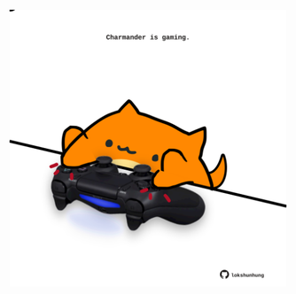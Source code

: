 <!-- built at 20/04/2025, 16:00:33 UTC -->
<p align="center">
  <img width="500" height="500" src="./ReadmeImage.svg">
</p>

